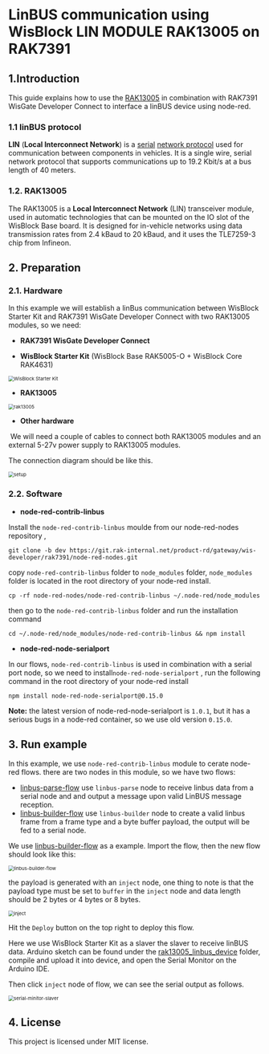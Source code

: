 # LinBUS communication using WisBlock LIN MODULE RAK13005 on RAK7391

## 1.Introduction

This guide explains how to use the [RAK13005](https://docs.rakwireless.com/Product-Categories/WisBlock/RAK13005/Overview/) in combination with RAK7391 WisGate Developer Connect to interface a linBUS device using node-red.

### 1.1 linBUS protocol

**LIN** (**Local Interconnect Network**) is a [serial](https://en.wikipedia.org/wiki/Serial_communication) [network protocol](https://en.wikipedia.org/wiki/Network_protocol) used for communication between components in vehicles. It is a single wire, serial network protocol that supports communications up to 19.2 Kbit/s at a bus length of 40 meters. 

### 1.2. RAK13005

The RAK13005 is a **Local Interconnect Network** (LIN) transceiver module, used in automatic technologies that can be mounted on the IO slot of the WisBlock Base board. It is designed for in-vehicle networks using data transmission rates from 2.4 kBaud to 20 kBaud, and it uses the TLE7259-3 chip from Infineon.

## 2. Preparation

### 2.1. Hardware

In this example we will establish a linBus communication between WisBlock Starter Kit and RAK7391 WisGate Developer Connect with two RAK13005 modules, so we need: 

- **RAK7391 WisGate Developer Connect**

- **WisBlock Starter Kit** (WisBlock Base RAK5005-O + WisBlock Core RAK4631)

<img src="assets/wisblock_starter_kit.png" alt="WisBlock Starter Kit" style="zoom:67%;" />

- **RAK13005** 

<img src="assets/rak13005.png" alt="rak13005" style="zoom:67%;" />

- **Other hardware**

​		We will need a couple of cables to connect both RAK13005 modules and an external 5-27v power supply  to RAK13005 modules.

The connection diagram should be like this.

<img src="assets/setup.png" alt="setup" style="zoom:67%;" />

### 2.2. Software

- **node-red-contrib-linbus**

Install the `node-red-contrib-linbus` moulde from our node-red-nodes repository , 

```plaintext
git clone -b dev https://git.rak-internal.net/product-rd/gateway/wis-developer/rak7391/node-red-nodes.git
```

copy `node-red-contrib-linbus` folder to  `node_modules` folder, `node_modules`  folder is located in the root directory of your node-red install.

```plaintext
cp -rf node-red-nodes/node-red-contrib-linbus ~/.node-red/node_modules
```

then go to the `node-red-contrib-linbus` folder  and run the installation command

```plaintext
cd ~/.node-red/node_modules/node-red-contrib-linbus && npm install
```

- **node-red-node-serialport**

In our flows, `node-red-contrib-linbus`  is used in combination with a serial port node, so we need to install`node-red-node-serialport` , run the following command in the root directory of your node-red install

```
npm install node-red-node-serialport@0.15.0 
```

**Note:** the latest version of node-red-node-serialport is `1.0.1`, but it has a serious bugs in a node-red container, so we use old version `0.15.0`.

## 3. Run example

In this example, we use `node-red-contrib-linbus` module to cerate node-red flows. there are two nodes in this module,  so we have two flows:

-  [linbus-parse-flow](linbus-parse-example.json) use `linbus-parse` node to receive linbus data from a serial node and and output a message upon valid LinBUS message reception.
-  [linbus-builder-flow](linbus-builder-example.json) use `linbus-builder` node to create a valid linbus frame from a frame type and a byte buffer payload, the output will be fed to a serial node.

We use [linbus-builder-flow](linbus-builder-example.json) as a example.  Import the flow,  then the new flow should look like this:

<img src="assets/linbus-builder-flow.png" alt="linbus-builder-flow" style="zoom:67%;" />



the payload is generated with an `inject` node, one thing to note is that the payload type must be set to `buffer` in the `inject` node and data length should be 2 bytes or 4 bytes or 8 bytes.

<img src="assets/inject.png" alt="inject" style="zoom:67%;" />

Hit the `Deploy` button on the top right to deploy this flow.

Here we use WisBlock Starter Kit as a slaver the slaver to receive linBUS data.  Arduino sketch can be found under the  [rak13005_linbus_device](rak13005_linbus_device/rak13005_linbus_slaver.ino) folder, compile and upload it into device, and open the Serial Monitor on the Arduino IDE. 

Then click `inject` node of flow,  we can see the serial output as follows. 

<img src="assets/serial-minitor-slaver.png" alt="serial-minitor-slaver" style="zoom:67%;" />



## 4. License

This project is licensed under MIT license.

